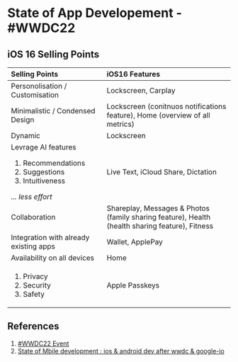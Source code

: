 # State of App Developement - #WWDC22

## iOS 16 Selling Points

| Selling Points | iOS16 Features |
|:------ | :------ |
| Personolisation / Customisation <br> | Lockscreen, Carplay |
| Minimalistic / Condensed Design | Lockscreen (conitnuos notifications feature), Home (overview of all metrics) |
| Dynamic | Lockscreen |
| Levrage AI features <br><ol><li>Recommendations</li><li>Suggestions</li><li>Intuitiveness</li></ol> *... less effort* | Live Text, iCloud Share, Dictation |
| Collaboration | Shareplay, Messages & Photos (family sharing feature), Health (health sharing feature), Fitness |
| Integration with already existing apps | Wallet, ApplePay |
| Availability on all devices | Home |
| <ol><li>Privacy</li><li>Security</li><li>Safety</li></ol> | Apple Passkeys |

## References

1. [#WWDC22 Event](https://www.youtube.com/watch?v=q5D55G7Ejs8&t=1765s)
2. [State of Mbile development : ios & android dev after wwdc & google-io](https://www.google.com/amp/s/techbeacon.com/app-dev-testing/state-mobile-development-ios-android-dev-after-wwdc-google-io%3famp)
